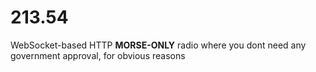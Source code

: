 # 213.54
WebSocket-based HTTP **MORSE-ONLY** radio where you dont need any government approval, for obvious reasons
